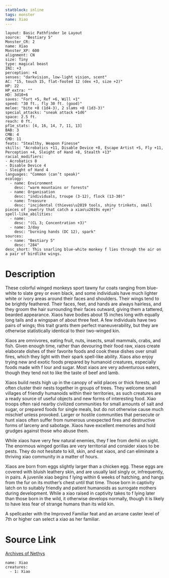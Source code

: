 ```yaml
---
statblock: inline
tags: monster
name: Xiao
---
```

```statblock
layout: Basic Pathfinder 1e Layout
source:  "Bestiary 5"
Monster_CR: 2
name: Xiao
Monster_XP: 600
alignment: CN
size: Tiny
type: magical beast
INI: +3
perception: +4
senses: "darkvision, low-light vision, scent"
AC: "15, touch 15, flat-footed 12 (dex +3, size +2)"
HP: 22
HP_extra: ""
HD: 3d10+6
saves: "Fort +5, Ref +6, Will +1"
speed: "30 ft., fly 30 ft. (good)"
melee: "bite +8 (1d4-3), 2 slams +8 (1d3-3)"
special_attacks: "sneak attack +1d6"
space: 2.5 ft.
reach: 0 ft.
pf1e_stats: [4, 16, 14, 7, 11, 13]
BAB: 3
CMB: 4
CMD: 11
feats: "Stealthy, Weapon Finesse"
skills: "Acrobatics +11, Disable Device +8, Escape Artist +5, Fly +11, Perception +4, Sleight of Hand +8, Stealth +13"
racial_modifiers:
- Acrobatics 8
- Disable Device 4
- Sleight of Hand 4
languages: "Common (can’t speak)"
ecology:
  - name: Environment
    desc: "warm mountains or forests"
  - name: Organisation
    desc: "individuals, troupe (3-12), flock (13-30)"
  - name: Treasure
    desc: "incidental (thieves\u2019 tools, shiny trinkets, small pieces of jewelry that catch a xiao\u2019s eye)"
spell-like_abilities:
  - name:
    desc: "(CL 3; Concentration +3)"
  - name: 3/day
    desc: "burning hands (DC 12), spark"
sources:
  - name: "Bestiary 5"
    desc: "284"
desc_short: This snarling blue-white monkey f lies through the air on a pair of birdlike wings.
```
# Description
These colorful winged monkeys sport tawny fur coats ranging from blue-white to slate grey or even black, and some individuals have much lighter white or ivory areas around their faces and shoulders. Their wings tend to be brightly feathered. Their faces, feet, and hands are always hairless, and they groom the hair surrounding their faces outward, giving them a tattered, bearded appearance. Xiaos have bodies about 15 inches long with equally long tails and a wingspan of about three feet. A few individuals have two pairs of wings; this trait grants them perfect maneuverability, but they are otherwise statistically identical to their two-winged kin.

 Xiaos are omnivores, eating fruit, nuts, insects, small mammals, crabs, and fish. Given enough time, rather than devouring their food raw, xiaos create elaborate dishes of their favorite foods and cook these dishes over small fires, which they light with their spark spell-like ability. Xiaos also enjoy trying new and exotic foods prepared by humanoid creatures, especially foods made with f lour and sugar. Most xiaos are very adventurous eaters, though they tend not to like the taste of beef and lamb.

 Xiaos build nests high up in the canopy of wild places or thick forests, and often cluster their nests together in groups of trees. They welcome small villages of friendly humanoids within their territories, as such creatures are a ready source of useful objects and new forms of interesting food. Xiao troops often raid nearby civilized communities for small amounts of salt and sugar, or prepared foods for single meals, but do not otherwise cause much mischief unless provoked. Larger or hostile communities that persecute or hunt xiaos often suffer from numerous unexpected fires and destructive forms of larceny and sabotage. Xiaos have excellent memories and hold grudges against those who abuse them.

 While xiaos have very few natural enemies, they f lee from derhii on sight. The enormous winged gorillas are very territorial and consider xiaos to be pests. They do not hesitate to kill, skin, and eat xiaos, and can eliminate a thriving xiao community in a matter of hours.

 Xiaos are born from eggs slightly larger than a chicken egg. These eggs are covered with bluish leathery skin, and are usually laid singly or, infrequently, in pairs. A juvenile xiao begins f lying within 6 weeks of hatching, and hangs from the fur on its mother’s chest until that time. Those born in captivity latch on to suitably friendly and patient humanoids as surrogate mothers during development. While a xiao raised in captivity takes to f lying later than those born in the wild, it otherwise develops normally, though it is likely to have less fear of strange humans than its wild kin.

 A spellcaster with the Improved Familiar feat and an arcane caster level of 7th or higher can select a xiao as her familiar.
# Source Link
[Archives of Nethys](https://aonprd.com/MonsterDisplay.aspx?ItemName=Xiao)
```encounter-table
name: Xiao
creatures:
  - 1: Xiao
```
